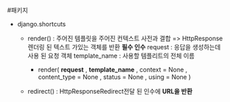 #패키지 
- django.shortcuts 
    - render()
        : 주어진 템플릿을 주어진 컨텍스트 사전과 결합 =>  HttpResponse렌더링 된 텍스트 가있는 객체를 반환
        **필수 인수**
        request : 응답을 생성하는데 사용 된 요청 객체 
        template_name : 사용할 템플리트의 전체 이름
        - render( **request** , **template_name** , context = None , content_type = None , status = None , using = None ) 

    - redirect()
        : HttpResponseRedirect전달 된 인수에  **URL을 반환**
